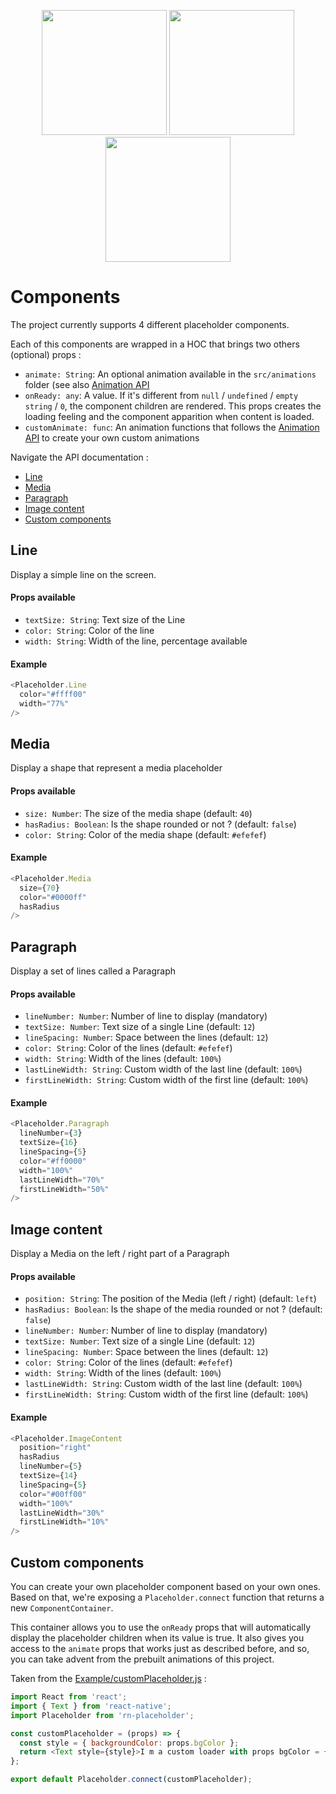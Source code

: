 <p align="center">
<img
width="200" src="https://img15.hostingpics.net/pics/581590skeletonloader.gif"/>
<img
width="200" src="https://img15.hostingpics.net/pics/999328skeletonloaderios.gif"/>
<img
width="200" src="https://img15.hostingpics.net/pics/198734skeletonloaderandroid.gif"/>
</p>


# Components

The project currently supports 4 different placeholder components.

Each of this components are wrapped in a HOC that brings two others (optional) props :

- `animate: String`: An optional animation available in the `src/animations` folder (see also [Animation API](ANIMATIONS.md)
- `onReady: any`: A value. If it's different from `null` / `undefined` / `empty string` / `0`, the component children are rendered. This props creates the loading feeling and the component apparition when content is loaded.
- `customAnimate: func`: An animation functions that follows the [Animation API](ANIMATIONS.md) to create your own custom animations


Navigate the API documentation :

- <a href="#line">Line</a>
- <a href="#media">Media</a>
- <a href="#paragraph">Paragraph</a>
- <a href="#imgcontent">Image content</a>
- <a href="#custom">Custom components</a>

<h2 name="line">Line</h2>

Display a simple line on the screen.

#### Props available

- `textSize: String`: Text size of the Line
- `color: String`: Color of the line
- `width: String`: Width of the line, percentage available

#### Example

```javascript
<Placeholder.Line
  color="#ffff00"
  width="77%"
/>
```

<h2 name="media">Media</h2>

Display a shape that represent a media placeholder

#### Props available

- `size: Number`: The size of the media shape (default: `40`)
- `hasRadius: Boolean`: Is the shape rounded or not ? (default: `false`)
- `color: String`: Color of the media shape (default: `#efefef`)

#### Example

```javascript
<Placeholder.Media
  size={70}
  color="#0000ff"
  hasRadius
/>
```

<h2 name="paragraph">Paragraph</h2>

Display a set of lines called a Paragraph

#### Props available

- `lineNumber: Number`: Number of line to display (mandatory)
- `textSize: Number`: Text size of a single Line (default: `12`)
- `lineSpacing: Number`: Space between the lines (default: `12`)
- `color: String`: Color of the lines (default: `#efefef`)
- `width: String`: Width of the lines (default: `100%`)
- `lastLineWidth: String`: Custom width of the last line (default: `100%`)
- `firstLineWidth: String`: Custom width of the first line (default: `100%`)

#### Example

```javascript
<Placeholder.Paragraph
  lineNumber={3}
  textSize={16}
  lineSpacing={5}
  color="#ff0000"
  width="100%"
  lastLineWidth="70%"
  firstLineWidth="50%"
/>
```

<h2 name="imgcontent">Image content</h2>

Display a Media on the left / right part of a Paragraph

#### Props available

- `position: String`: The position of the Media (left / right) (default: `left`)
- `hasRadius: Boolean`: Is the shape of the media rounded or not ? (default: `false`)
- `lineNumber: Number`: Number of line to display (mandatory)
- `textSize: Number`: Text size of a single Line (default: `12`)
- `lineSpacing: Number`: Space between the lines (default: `12`)
- `color: String`: Color of the lines (default: `#efefef`)
- `width: String`: Width of the lines (default: `100%`)
- `lastLineWidth: String`: Custom width of the last line (default: `100%`)
- `firstLineWidth: String`: Custom width of the first line (default: `100%`)

#### Example

```javascript
<Placeholder.ImageContent
  position="right"
  hasRadius
  lineNumber={5}
  textSize={14}
  lineSpacing={5}
  color="#00ff00"
  width="100%"
  lastLineWidth="30%"
  firstLineWidth="10%"
/>
```

<h2 name="custom">Custom components</h2>

You can create your own placeholder component based on your own ones. Based on that, we're exposing a `Placeholder.connect` function that returns a new `ComponentContainer`.

This container allows you to use the `onReady` props that will automatically display the placeholder children when its value is true. It also gives you access to the `animate` props that works just as described before, and so, you can take advent from the prebuilt animations of this project.

Taken from the [Example/customPlaceholder.js](./Example/customPlaceholder.js) :

```javascript
import React from 'react';
import { Text } from 'react-native';
import Placeholder from 'rn-placeholder';

const customPlaceholder = (props) => {
  const style = { backgroundColor: props.bgColor };
  return <Text style={style}>I m a custom loader with props bgColor = {props.bgColor}</Text>;
};

export default Placeholder.connect(customPlaceholder);
```
